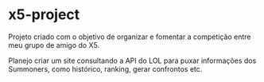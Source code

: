 # x5-project

Projeto criado com o objetivo de organizar e fomentar a competição entre meu grupo de amigo do X5.

Planejo criar um site consultando a API do LOL para puxar informações dos Summoners, como histórico, ranking, gerar confrontos etc.
